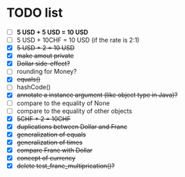 # TODO list

- [ ] **5 USD + 5 USD = 10 USD**
- [ ] 5 USD + 10CHF = 10 USD (if the rate is 2:1)
- [x] ~~5 USD * 2 = 10 USD~~
- [x] ~~make amout private~~
- [x] ~~Dollar side-effect?~~
- [ ] rounding for Money?
- [x] ~~equals()~~
- [ ] hashCode()
- [x] ~~annotate a instance argument (like object type in Java)?~~
- [ ] compare to the equality of None
- [ ] compare to the equality of other objects
- [x] ~~5CHF * 2 = 10CHF~~
- [x] ~~duplications between Dollar and Franc~~
- [x] ~~generalization of equals~~
- [x] ~~generalization of times~~
- [x] ~~compare Franc with Dollar~~
- [x] ~~concept of currency~~
- [x] ~~delete test_franc_multiprication()?~~
